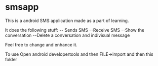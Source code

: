 smsapp
======

This is a android SMS application made as a part of learning.

It does the following stuff:
 -- Sends SMS
 --Receive SMS
 --Show the conversation
 --Delete a conversation and indivisual message
 
Feel free to change and enhance it.


To use Open android developertools and then FILE->import and then this folder
